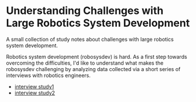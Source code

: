# Understanding Challenges with Large Robotics System Development

A small collection of study notes about challenges with large robotics system development.

Robotics system development (robosysdev) is hard.
As a first step towards overcoming the difficulties, I'd like to understand what makes the robosysdev challenging by analyzing data collected via a short series of interviews with robotics engineers.

- [interview study1](./interview_study1)
- [interview study2](./interview_study2)
